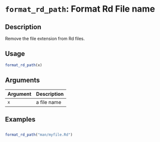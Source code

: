 # `format_rd_path`: Format Rd File name

## Description

Remove the file extension from Rd files.

## Usage

```r
format_rd_path(x)
```

## Arguments

| Argument | Description |
| -------- | ----------- |
| `x` | a file name |

## Examples

```r

format_rd_path("man/myfile.Rd")

```

